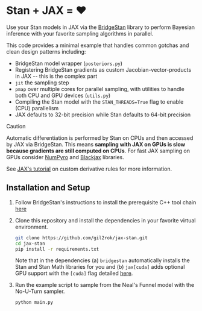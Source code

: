 # Stan + JAX = :heart:

Use your Stan models in JAX via the [BridgeStan](https://github.com/roualdes/bridgestan) library to perform Bayesian inference with your favorite sampling algorithms in parallel.

This code provides a minimal example that handles common gotchas and clean design patterns including: 
- BridgeStan model wrapper (`posteriors.py`)
- Registering BridgeStan gradients as custom Jacobian-vector-products in JAX -- this is the complex part
- `jit` the sampling step
- `pmap` over multiple cores for parallel sampling, with utilities to handle both CPU and GPU devices (`utils.py`)
- Compiling the Stan model with the `STAN_THREADS=True` flag to enable (CPU) parallelism
- JAX defaults to 32-bit precision while Stan defaults to 64-bit precision

> [!CAUTION]
> Automatic differentiation is performed by Stan on CPUs and then accessed by JAX via BridgeStan. This means **sampling with JAX on GPUs is slow because gradients are still computed on CPUs**. For fast JAX sampling on GPUs consider [NumPyro](https://github.com/pyro-ppl/numpyro) and [Blackjax](https://github.com/blackjax-devs/blackjax) libraries.

See [JAX's tutorial](https://jax.readthedocs.io/en/latest/notebooks/Custom_derivative_rules_for_Python_code.html#) on custom derivative rules for more information.

## Installation and Setup

1. Follow BridgeStan's instructions to install the prerequisite C++ tool chain [here](https://roualdes.github.io/bridgestan/latest/getting-started.html#getting-started)

2. Clone this repository and install the dependencies in your favorite virtual environment.

    ```bash
    git clone https://github.com/gil2rok/jax-stan.git
    cd jax-stan
    pip install -r requirements.txt
    ```

    Note that in the dependencies (a) `bridgestan` automatically installs the Stan and Stan Math libraries for you and (b) `jax[cuda]` adds optional GPU support with the `[cuda]` flag detailed [here](https://jax.readthedocs.io/en/latest/installation.html).
    
3. Run the example script to sample from the Neal's Funnel model with the No-U-Turn sampler.

    ```bash
    python main.py
    ```
